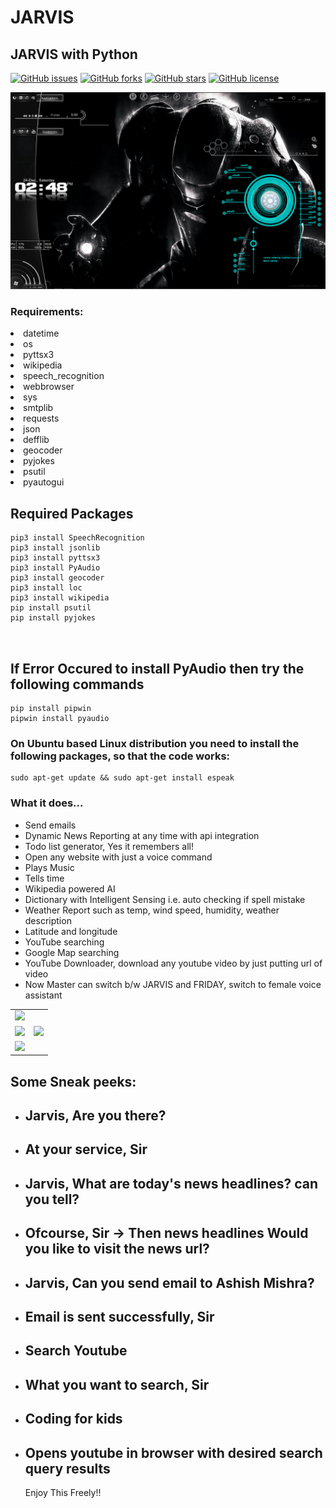 # JARVIS

## JARVIS with Python

[![GitHub issues](https://img.shields.io/github/issues/ashish4626/JARVIS)](https://github.com/ashish4626/JARVIS/issues)
[![GitHub forks](https://img.shields.io/github/forks/ashish4626/JARVIS)](https://github.com/ashish4626/JARVIS/network)
[![GitHub stars](https://img.shields.io/github/stars/ashish4626/JARVIS)](https://github.com/ashish4626/JARVIS/stargazers)
[![GitHub license](https://img.shields.io/github/license/ashish4626/JARVIS)](https://github.com/ashish4626/JARVIS/blob/master/LICENSE)

<img src="jarvis1.jpg"/>

### Requirements:

<li>datetime</li>
<li>os</li>
<li> pyttsx3</li>
<li> wikipedia</li>
<li> speech_recognition </li>
<li> webbrowser</li>
<li> sys</li>
<li> smtplib</li>
<li>requests</li>
<li>json</li>
<li>defflib</li>
<li>geocoder</li>
<li>pyjokes</li>
<li>psutil</li>
<li> pyautogui</li>

<h2>Required Packages</h2>

```
pip3 install SpeechRecognition
pip3 install jsonlib
pip3 install pyttsx3
pip3 install PyAudio
pip3 install geocoder
pip3 install loc
pip3 install wikipedia
pip install psutil
pip install pyjokes



```
## If Error Occured to install PyAudio then try the following commands
```
pip install pipwin
pipwin install pyaudio

```

### On Ubuntu based Linux distribution you need to install the following packages, so that the code works:

```
sudo apt-get update && sudo apt-get install espeak

```

### What it does...

  <ul>
<li>Send emails</li>
  <li>Dynamic News Reporting at any time with api integration</li>
  <li>Todo list generator, Yes it remembers all!</li> 
<li>Open any website with just a voice command</li>
<li>Plays Music</li>
<li>Tells time</li>
<li>Wikipedia powered AI</li>
<li>Dictionary with Intelligent Sensing i.e. auto checking if spell mistake</li>
<li>Weather Report such as temp, wind speed, humidity, weather description</li>
<li>Latitude and longitude</li>
 <li>YouTube searching</li> 
 <li>Google Map searching</a>
 <li>YouTube Downloader, download any youtube video by just putting url of video</li>
 <li>Now Master can switch b/w JARVIS and FRIDAY, switch to female voice assistant</li>
</ul>

<table>
  <tr>
    <td><img src="images/Screenshot%20(138).png"/></td>

</tr>
<tr>
<td><img src="images/email.jpg"/></td>

<td><img src="images/location.png"/></td>
</tr>
<td><img src="images/pytube.png"/></td>
</tr>
</table>

## Some Sneak peeks:

<ul>
  <li><h2> Jarvis, Are you there?</h2></li>
  <li><h2> At your service, Sir</h2></li>
  
  <li><h2> Jarvis, What are today's news headlines? can you tell?</h2></li>
  <li><h2>Ofcourse, Sir -> Then news headlines   Would you like to visit the news url?</h2></li>
  
  <li><h2> Jarvis, Can you send email to Ashish Mishra?</h2></li>
  <li><h2> Email is sent successfully, Sir</h2></li>
  <li><h2> Search Youtube</h2></li>
  <li><h2>What you want to search, Sir</h2></li>
  <li><h2>Coding for kids</h2></li>
  <li><h2> Opens youtube in browser with desired search query results </h2></li>
  
   Enjoy This Freely!!

